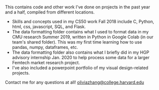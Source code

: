 This contains code and other work I've done on projects in the past year and a half, compiled from different locations.

- Skills and concepts used in my CS50 work Fall 2018 include C, Python, html, css, javascript, SQL, and Flask.
- The data formatting folder contains what I used to format data in my CMU research Summer 2019, written in Python in Google Colab (in our team's shared folder). This was my first time learning how to use pandas, numpy, dataframes, etc.
- The data formatting folder also contains what I briefly did in my HGP advisory internship Jan. 2020 to help process some data for a larger Femtech market research project. 
- I've also included a powerpoint portfolio of my visual design-related projects.


Contact me for any questions at all!
oliviazhang@college.harvard.edu
